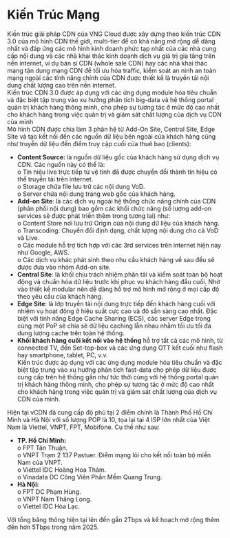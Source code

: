# Kiến Trúc Mạng

Kiến trúc giải pháp CDN của VNG Cloud được xây dựng theo kiến trúc CDN 3.0 của mô hình CDN thế giới, multi-tier để có khả năng mở rộng dễ dàng nhất và đáp ứng các mô hình kinh doanh phức tạp nhất của các nhà cung cấp nội dung và các nhà khai thác kinh doanh dịch vụ giá trị gia tăng trên nền internet, ví dụ bán sỉ CDN (whole sale CDN) hay các nhà khai thác mạng tận dụng mạng CDN để tối ưu hóa traffic, kiểm soát an ninh an toàn mạng ngoài các tính năng chính của CDN được thiết kế là truyền tải nội dung chất lượng cao trên nền internet.\
Kiến trúc CDN 3.0 được áp dụng với các ứng dụng module hóa tiêu chuẩn và đặc biệt tập trung vào xu hướng phân tích big-data và hệ thống portal quản trị khách hàng thông minh, cho phép sự tương tác ở mức độ cao nhất cho khách hàng trong việc quản trị và giám sát chất lượng của dịch vụ CDN của mình\
Mô hình CDN được chia làm 3 phân hệ từ Add-On Site, Central Site, Edge Site và tạo kết nối đến các nguồn dữ liệu bên ngoài của khách hàng cũng như truyền dữ liệu đến điểm truy cập cuối của thuê bao (clients):

* **Content Source:** là nguồn dữ liệu gốc của khách hàng sử dụng dịch vụ CDN. Các nguồn này có thể là:\
  &#x20;         o      Tín hiệu live trực tiếp từ vệ tinh đã được chuyển đổi thành tín hiệu có thể truyền tải trên internet.\
  &#x20;         o      Storage chứa file lưu trữ các nội dung VoD.\
  &#x20;         o      Server chứa nội dung trang web gốc của khách hàng.\
  &#x20; &#x20;
* **Add-on Site**: là các dịch vụ ngoài hệ thống chức năng chính của CDN (phân phối nội dung) bao gồm các khối chức năng (số lượng add-on services sẽ được phát triển thêm trong tương lai) như:\
  &#x20;         o      Content Store nơi lưu trữ Origin của nội dung dữ liệu của khách hàng.\
  &#x20;         o      Transcoding: Chuyển đổi định dạng, chất lượng nội dung cho cả VoD và Live.\
  &#x20;         o      Các module hỗ trợ tích hợp với các 3rd services trên internet hiện nay như Google, AWS.\
  &#x20;         o      Các dịch vụ khác phát sinh theo nhu cầu khách hàng về sau đều sẽ được đưa vào nhóm Add-on site.\
  &#x20; &#x20;
* **Central Site**: là khối chịu trách nhiệm phân tải và kiểm soát toàn bộ hoạt động và chuẩn hóa dữ liệu trước khi phục vụ khách hàng đầu cuối. Nhờ vào thiết kế modular nên dễ dàng hỗ trợ mô hình mở rộng ở mọi cấp độ theo yêu cầu của khách hàng.
* **Edge Site**: là lớp truyền tài nội dung trực tiếp đến khách hàng cuối với nhiệm vụ hoạt động ở hiệu suất cực cao và độ sẵn sàng cao nhất. Đặc biệt với tính năng Edge Cache Sharing (ECS), các server Edge trong cùng một PoP sẽ chia sẽ dữ liệu caching lẫn nhau nhằm tối ưu tối đa dung lượng cache trên toàn hệ thống.
* **Khối khách hàng cuối kết nối vào hệ thống** hỗ trợ tất cả các mô hình, từ connected TV, đến Set-top-box và các ứng dụng OTT kết cuối như flash hay smartphone, tablet, PC, v.v.\
  Kiến trúc được áp dụng với các ứng dụng module hóa tiêu chuẩn và đặc biệt tập trung vào xu hướng phân tích fast-data cho phép dữ liệu được cung cấp trên hệ thống gần như tức thời cùng với hệ thống portal quản trị khách hàng thông minh, cho phép sự tương tác ở mức độ cao nhất cho khách hàng trong việc quản trị và giám sát chất lượng của dịch vụ CDN của mình.

Hiện tại vCDN đã cung cấp độ phủ tại 2 điểm chính là Thành Phố Hồ Chí Minh và Hà Nội với số lượng POP là 10, tọa lại tại 4 ISP lớn nhất của Việt Nam là Viettel, VNPT, FPT, Mobifone. Cụ thể như sau:

* **TP. Hồ Chí Minh:**\
  &#x20;         o      FPT Tân Thuận.\
  &#x20;         o      VNPT Trạm 2 137 Pastuer. Điểm mạng lõi cho kết nối toàn bộ miền Nam của VNPT.\
  &#x20;         o      Viettel IDC Hoàng Hoa Thám.\
  &#x20;         o      Vinadata DC Công Viên Phần Mềm Quang Trung.
* **Hà Nội:**\
  &#x20;         o      FPT DC Phạm Hùng.\
  &#x20;         o      VNPT Nam Thăng Long.\
  &#x20;         o      Viettel IDC Hòa Lạc.

Với tổng băng thông hiện tại lên đến gần 2Tbps và kế hoạch mở rộng thêm đến hơn 5Tbps trong năm 2025.
